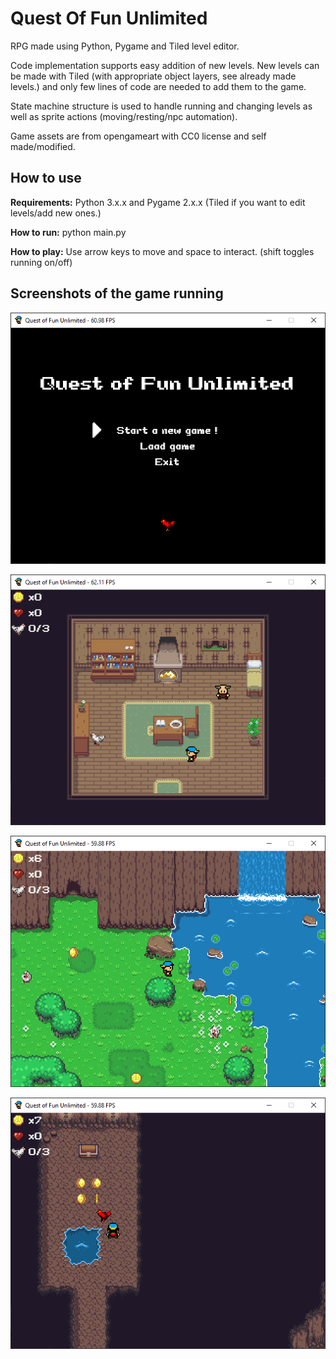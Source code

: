 # Quest Of Fun Unlimited

RPG made using Python, Pygame and Tiled level editor.

Code implementation supports easy addition of new levels. New levels can be made with Tiled (with appropriate object layers, see already made levels.) and only few lines of code are needed to add them to the game. 

State machine structure is used to handle running and changing levels as well as sprite actions (moving/resting/npc automation).

Game assets are from opengameart with CC0 license and self made/modified.

## How to use

**Requirements:** Python 3.x.x and Pygame 2.x.x (Tiled if you want to edit levels/add new ones.)

**How to run:** python main.py

**How to play:** Use arrow keys to move and space to interact. (shift toggles running on/off)

## Screenshots of the game running

![Screenshot of the game running.](/quest_screenshot_menu.png)

![Screenshot of the game running.](/quest_screenshot_house.png)

![Screenshot of the game running.](/quest_screenshot_overworld.png)

![Screenshot of the game running.](/quest_screenshot_dungeon.png)
